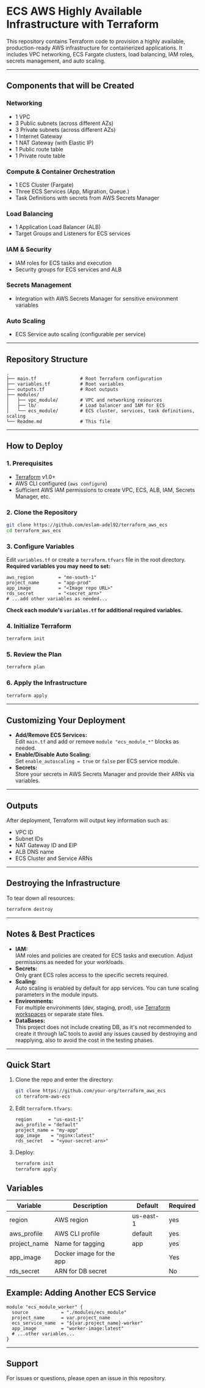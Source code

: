 # ECS AWS Highly Available Infrastructure with Terraform

This repository contains Terraform code to provision a highly available, production-ready AWS infrastructure for containerized applications. It includes VPC networking, ECS Fargate clusters, load balancing, IAM roles, secrets management, and auto scaling.

---

## **Components that will be Created**

### **Networking**
- 1 VPC
- 3 Public subnets (across different AZs)
- 3 Private subnets (across different AZs)
- 1 Internet Gateway
- 1 NAT Gateway (with Elastic IP)
- 1 Public route table
- 1 Private route table

### **Compute & Container Orchestration**
- 1 ECS Cluster (Fargate)
- Three ECS Services (App, Migration, Queue.)
- Task Definitions with secrets from AWS Secrets Manager

### **Load Balancing**
- 1 Application Load Balancer (ALB)
- Target Groups and Listeners for ECS services

### **IAM & Security**
- IAM roles for ECS tasks and execution
- Security groups for ECS services and ALB

### **Secrets Management**
- Integration with AWS Secrets Manager for sensitive environment variables

### **Auto Scaling**
- ECS Service auto scaling (configurable per service)

---

## **Repository Structure**

```
.
├── main.tf                # Root Terraform configuration
├── variables.tf           # Root variables
├── outputs.tf             # Root outputs
├── modules/
│   ├── vpc_module/        # VPC and networking resources
│   ├── lb/                # Load balancer and IAM for ECS
│   └── ecs_module/        # ECS cluster, services, task definitions, scaling
└── Readme.md              # This file
```

---

## **How to Deploy**

### **1. Prerequisites**

- [Terraform](https://www.terraform.io/downloads.html) v1.0+
- AWS CLI configured (`aws configure`)
- Sufficient AWS IAM permissions to create VPC, ECS, ALB, IAM, Secrets Manager, etc.

### **2. Clone the Repository**

```bash
git clone https://github.com/eslam-adel92/terraform_aws_ecs
cd terraform_aws_ecs
```

### **3. Configure Variables**

Edit `variables.tf` or create a `terraform.tfvars` file in the root directory.  
**Required variables you may need to set:**

```hcl
aws_region         = "me-south-1"
project_name       = "app-prod"
app_image          = "<Image repo URL>"
rds_secret         = "<secret_arn>"
# ...add other variables as needed...
```

**Check each module's `variables.tf` for additional required variables.**

### **4. Initialize Terraform**

```bash
terraform init
```

### **5. Review the Plan**

```bash
terraform plan
```

### **6. Apply the Infrastructure**

```bash
terraform apply
```

---

## **Customizing Your Deployment**

- **Add/Remove ECS Services:**  
  Edit `main.tf` and add or remove `module "ecs_module_*"` blocks as needed.
- **Enable/Disable Auto Scaling:**  
  Set `enable_autoscaling = true` or `false` per ECS service module.
- **Secrets:**  
  Store your secrets in AWS Secrets Manager and provide their ARNs via variables.

---

## **Outputs**

After deployment, Terraform will output key information such as:
- VPC ID
- Subnet IDs
- NAT Gateway ID and EIP
- ALB DNS name
- ECS Cluster and Service ARNs

---

## **Destroying the Infrastructure**

To tear down all resources:

```bash
terraform destroy
```

---

## **Notes & Best Practices**

- **IAM:**  
  IAM roles and policies are created for ECS tasks and execution. Adjust permissions as needed for your workloads.
- **Secrets:**  
  Only grant ECS roles access to the specific secrets required.
- **Scaling:**  
  Auto scaling is enabled by default for app services. You can tune scaling parameters in the module inputs.
- **Environments:**  
  For multiple environments (dev, staging, prod), use [Terraform workspaces](https://developer.hashicorp.com/terraform/language/state/workspaces) or separate state files.
- **DataBases:**  
  This project does not include creating DB, as it's not recommended to create it through IaC tools to avoid any issues caused by destroying and reapplying, also to avoid the cost in the testing phases.
---

## Quick Start

1. Clone the repo and enter the directory:
   ```bash
   git clone https://github.com/your-org/terraform_aws_ecs
   cd terraform-aws-ecs
   ```

2. Edit `terraform.tfvars`:
   ```hcl
   region      = "us-east-1"
   aws_profile = "default"
   project_name = "my-app"
   app_image    = "nginx:latest"
   rds_secret   = "<your-secret-arn>"
   ```

3. Deploy:
   ```bash
   terraform init
   terraform apply
   ```

## Variables

| Variable      | Description                | Default      | Required  |
|---------------|----------------------------|--------------|-----------|
| region        | AWS region                 | us-east-1    | yes       |
| aws_profile   | AWS CLI profile            | default      | yes       |
| project_name  | Name for tagging           | app          | yes       |
| app_image     | Docker image for the app   |              | Yes       |
| rds_secret    | ARN for DB secret          |              | No        |

## Example: Adding Another ECS Service

```hcl
module "ecs_module_worker" {
  source            = "./modules/ecs_module"
  project_name      = var.project_name
  ecs_service_name  = "${var.project_name}-worker"
  app_image         = "worker-image:latest"
  # ...other variables...
}
```
---
## **Support**

For issues or questions, please open an issue in this repository.